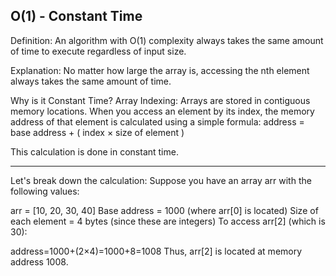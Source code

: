 O(1) - Constant Time
--------------------

Definition: An algorithm with O(1) complexity always takes the same amount of time to execute regardless of input size.

Explanation: No matter how large the array is, accessing the nth element always takes the same amount of time. 

Why is it Constant Time?
Array Indexing: Arrays are stored in contiguous memory locations. When you access an element by its index, the memory address of that element is calculated using a simple formula:
address = base address + ( index × size of element )

This calculation is done in constant time.

-----------------------------------------------------

Let's break down the calculation:
Suppose you have an array arr with the following values:

arr = [10, 20, 30, 40]
Base address = 1000 (where arr[0] is located)
Size of each element = 4 bytes (since these are integers)
To access arr[2] (which is 30):

address=1000+(2×4)=1000+8=1008
Thus, arr[2] is located at memory address 1008.
